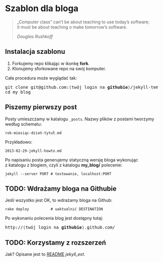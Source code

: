 # Szablon dla bloga

> „Computer class” can’t be about teaching to use today’s software;<br>
> it must be about teaching o make tomorrow’s software.
>
> *Douglas Rushkoff*


## Instalacja szablonu

1. Forkujemy repo klikając w ikonkę **fork**.
1. Klonujemy sforkowane repo na swój komputer.

Cała procedura może wyglądać tak:
<pre>git clone git@github.com:⟨twój login na <b>githubie</b>⟩/jekyll-template.git my_blog
cd my_blog
</pre>


## Piszemy pierwszy post

Posty umieszczamy w katalogu `_posts`.
Nazwy plików z postami tworzymy według schematu:

    rok-miesiąc-dzień-tytuł.md

Przykładowo:

    2013-02-29-jekyll-howto.md

Po napisaniu posta generujemy statyczną wersję bloga wykonując
z katalogu z blogiem, czyli z katalogu **my_blog/** polecenie:

    jekyll --server PORT # testowanie, localhost:PORT


## TODO: Wdrażamy bloga na Githubie

Jeśli wszystko jest OK, to wdrażamy bloga na Github:

    rake deploy          # uaktualnić DESTINATION

Po wykonaniu polecenia blog jest dostępny tutaj:

<pre>http://⟨twój login na <b>githubie</b>⟩.github.com/
</pre>


## TODO: Korzystamy z rozszerzeń

Jak? Opisane jest to [README](http://github.com/rfelix/jekyll_ext)
*jekyll_ext*.
